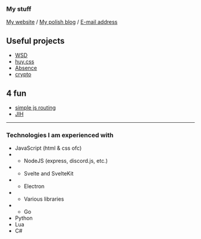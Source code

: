 ### My stuff
[My website](https://tzwel.xyz) /
[My polish blog](https://blog.tzwel.xyz) /
[E-mail address](mailto:tzwel@int.pl)

## Useful projects
- [WSD](https://github.com/tzwel/WSD)
- [huy.css](https://github.com/tzwel/huy.css)
- [Absence](https://github.com/tzwel/Absence)
- [crypto](https://github.com/tzwel/crypto)

## 4 fun
- [simple js routing](https://github.com/tzwel/simple-js-routing)
- [JIH](https://github.com/tzwel/JIH)

---

### Technologies I am experienced with
- JavaScript (html & css ofc)
- - NodeJS (express, discord.js, etc.)
- - Svelte and SvelteKit
- - Electron
- - Various libraries
- - Go
- Python
- Lua
- C#
